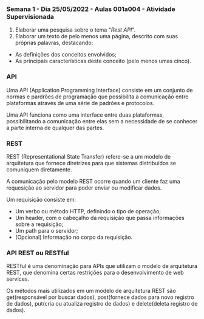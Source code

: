 ### Semana 1 - Dia 25/05/2022 - Aulas 001a004 - Atividade Supervisionada


1. Elaborar uma pesquisa sobre o tema "_Rest API_".
2. Elaborar um texto de pelo menos uma página, descrito com suas próprias palavras, destacando:
* As definições dos conceitos envolvidos;
* As principais características deste conceito (pelo menos umas cinco).


### API 

Uma API (Application Programming Interface) consiste em um conjunto de normas e pardrões de programação que possibilita a comunicação entre plataformas através de uma série de padrões e protocolos.

Uma API funciona como uma interface entre duas plataformas, possibilitando a comunicação entre elas sem a necessidade de se conhecer a parte interna de qualquer das partes.

### REST

REST (Representational State Transfer) refere-se a um modelo de arquitetura que fornece diretrizes para que sistemas distribuídos se comuniquem diretamente. 

A comunicação pelo modelo REST ocorre quando um cliente faz uma requesição ao servidor para poder enviar ou modificar dados.

Um requisição consiste em:
* Um verbo ou método HTTP, definindo o tipo de operação;
* Um header, com o cabeçalho da requisição que passa informações sobre a requisição;
* Um path para o servidor;
* (Opcional) Informação no corpo da requisição.

### API REST ou RESTful

RESTful é uma denominação para APIs que utilizam o modelo de arquitetura REST, que denomina certas restrições para o desenvolvimento de web services.

Os métodos mais utilizados em um modelo de arquitetura REST são get(responsável por buscar dados), post(fornece dados para novo registro de dados), put(cria ou atualiza registro de dados) e delete(deleta registro de dados).
